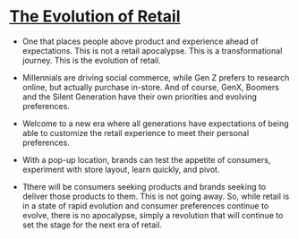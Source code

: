 # [The Evolution of Retail](https://www.linkedin.com/pulse/evolution-retail-margaret-keane/)

* One that places people above product and experience ahead of expectations. This is not a retail apocalypse. This is a transformational journey. This is the evolution of retail.

* Millennials are driving social commerce, while Gen Z prefers to research online, but actually purchase in-store. And of course, GenX, Boomers and the Silent Generation have their own priorities and evolving preferences.

* Welcome to a new era where all generations have expectations of being able to customize the retail experience to meet their personal preferences.

* With a pop-up location, brands can test the appetite of consumers, experiment with store layout, learn quickly, and pivot. 

* Tthere will be consumers seeking products and brands seeking to deliver those products to them. This is not going away. So, while retail is in a state of rapid evolution and consumer preferences continue to evolve, there is no apocalypse, simply a revolution that will continue to set the stage for the next era of retail.